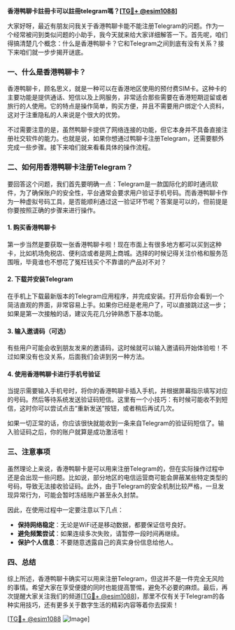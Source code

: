 **香港鸭聊卡註冊卡可以註冊telegram嗎？[[TG💪+ @esim1088](https://t.me/s/esim1088)]**

大家好呀，最近有朋友问我关于香港鸭聊卡能不能注册Telegram的问题。作为一个经常被问到类似问题的小助手，我今天就来给大家详细解答一下。首先呢，咱们得搞清楚几个概念：什么是香港鸭聊卡？它和Telegram之间到底有没有关系？接下来咱们就一步步揭开谜底。

### 一、什么是香港鸭聊卡？

香港鸭聊卡，顾名思义，就是一种可以在香港地区使用的预付费SIM卡。这种卡的主要功能是提供通话、短信以及上网服务，非常适合那些需要在香港短期逗留或者旅行的人使用。它的特点是操作简单，购买方便，并且不需要用户绑定个人资料，这对于注重隐私的人来说是个很大的优势。

不过需要注意的是，虽然鸭聊卡提供了网络连接的功能，但它本身并不具备直接注册社交软件的能力。也就是说，如果你想通过鸭聊卡注册Telegram，还需要额外完成一些步骤。接下来咱们就来看看具体的操作流程。

### 二、如何用香港鸭聊卡注册Telegram？

要回答这个问题，我们首先要明确一点：Telegram是一款国际化的即时通讯软件，为了确保账户的安全性，平台通常会要求用户验证手机号码。而香港鸭聊卡作为一种虚拟号码工具，是否能顺利通过这一验证环节呢？答案是可以的，但前提是你要按照正确的步骤来进行操作。

#### 1. 购买香港鸭聊卡

第一步当然是要获取一张香港鸭聊卡啦！现在市面上有很多地方都可以买到这种卡，比如机场免税店、便利店或者是网上商城。选择的时候记得关注价格和服务范围哦，毕竟谁也不想花了冤枉钱买个不靠谱的产品对不对？

#### 2. 下载并安装Telegram

在手机上下载最新版本的Telegram应用程序，并完成安装。打开后你会看到一个简洁直观的界面，非常容易上手。如果你已经是老用户了，可以直接跳过这一步；如果是第一次接触的话，建议先花几分钟熟悉下基本功能。

#### 3. 输入邀请码（可选）

有些用户可能会收到朋友发来的邀请码，这时候就可以输入邀请码开始体验啦！不过如果没有也没关系，后面我们会讲到另一种方法。

#### 4. 使用香港鸭聊卡进行手机号验证

当提示需要输入手机号时，将你的香港鸭聊卡插入手机，并根据屏幕指示填写对应的号码。然后等待系统发送验证码短信。这里有一个小技巧：有时候可能收不到短信，这时你可以尝试点击“重新发送”按钮，或者稍后再试几次。

如果一切正常的话，你应该很快就能收到一条来自Telegram的验证码短信了。输入验证码之后，你的账户就算是成功激活啦！

### 三、注意事项

虽然理论上来说，香港鸭聊卡是可以用来注册Telegram的，但在实际操作过程中还是会出现一些问题。比如说，部分地区的电信运营商可能会屏蔽某些特定类型的号码，导致无法接收验证码。此外，由于Telegram的安全机制比较严格，一旦发现异常行为，可能会暂时冻结账户甚至永久封禁。

因此，在使用过程中一定要注意以下几点：

- **保持网络稳定**：无论是WiFi还是移动数据，都要保证信号良好。
- **避免频繁尝试**：如果连续多次失败，请暂停一段时间再继续。
- **保护个人信息**：不要随意透露自己的真实身份信息给他人。

### 四、总结

综上所述，香港鸭聊卡确实可以用来注册Telegram，但这并不是一件完全无风险的事情。希望大家在享受便捷的同时也能提高警惕，避免不必要的麻烦。最后，再次提醒大家关注我们的频道[[TG💪+ @esim1088](https://t.me/s/esim1088)]，那里不仅有关于Telegram的各种实用技巧，还有更多关于数字生活的精彩内容等着你去探索！

[[TG💪+ @esim1088](https://t.me/s/esim1088) ![Image](https://i.postimg.cc/4NQfJmqS/Snipaste-2025-05-13-00-14-12.png)]